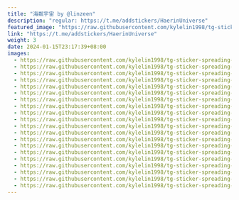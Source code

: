```yaml
---
title: "海粼宇宙 by @linzeen"
description: "regular: https://t.me/addstickers/HaerinUniverse"
featured_image: "https://raw.githubusercontent.com/kylelin1998/tg-sticker-spreading-worldwide-images/main/img/031d2416-293f-4807-af86-b11efa3f7aa2.jpg"
link: "https://t.me/addstickers/HaerinUniverse"
weight: 3
date: 2024-01-15T23:17:39+08:00
images:
  - https://raw.githubusercontent.com/kylelin1998/tg-sticker-spreading-worldwide-images/main/img/031d2416-293f-4807-af86-b11efa3f7aa2.jpg
  - https://raw.githubusercontent.com/kylelin1998/tg-sticker-spreading-worldwide-images/main/img/95b486c0-6852-4404-b66a-5763b8f7f2d9.jpg
  - https://raw.githubusercontent.com/kylelin1998/tg-sticker-spreading-worldwide-images/main/img/827086c4-1d11-49fc-9895-ffb552a76240.jpg
  - https://raw.githubusercontent.com/kylelin1998/tg-sticker-spreading-worldwide-images/main/img/b443225b-4a4b-4e3e-becc-5a44885acbad.jpg
  - https://raw.githubusercontent.com/kylelin1998/tg-sticker-spreading-worldwide-images/main/img/45efc4fe-5b66-42cc-9f27-6fc426ee0d6c.jpg
  - https://raw.githubusercontent.com/kylelin1998/tg-sticker-spreading-worldwide-images/main/img/f81a76f9-83ec-47de-870c-338cb09f0ae2.jpg
  - https://raw.githubusercontent.com/kylelin1998/tg-sticker-spreading-worldwide-images/main/img/cfa73a74-d1de-4506-bf23-3c84f4476707.jpg
  - https://raw.githubusercontent.com/kylelin1998/tg-sticker-spreading-worldwide-images/main/img/2dbd8f20-564d-4fc0-9eb8-71de10536b29.jpg
  - https://raw.githubusercontent.com/kylelin1998/tg-sticker-spreading-worldwide-images/main/img/41eba553-eced-4f87-938e-95c2cd3a0e12.jpg
  - https://raw.githubusercontent.com/kylelin1998/tg-sticker-spreading-worldwide-images/main/img/cf261d3c-86b1-4196-beae-619c19d5f896.jpg
  - https://raw.githubusercontent.com/kylelin1998/tg-sticker-spreading-worldwide-images/main/img/175daeeb-5d2f-489d-9e8c-8a295ef11b3b.jpg
  - https://raw.githubusercontent.com/kylelin1998/tg-sticker-spreading-worldwide-images/main/img/0d008ac1-172a-44d5-83ef-0bf8039363d3.jpg
  - https://raw.githubusercontent.com/kylelin1998/tg-sticker-spreading-worldwide-images/main/img/7236fe9d-fc51-4085-b39e-99b21d7aa41b.jpg
  - https://raw.githubusercontent.com/kylelin1998/tg-sticker-spreading-worldwide-images/main/img/dbf168cc-eb99-4e68-aeb9-5fdfe7c7379a.jpg
  - https://raw.githubusercontent.com/kylelin1998/tg-sticker-spreading-worldwide-images/main/img/b0d09a4d-b939-40d0-bcf4-4bd617fccd06.jpg
  - https://raw.githubusercontent.com/kylelin1998/tg-sticker-spreading-worldwide-images/main/img/5b913e91-a4d1-4b8b-99c2-bf47eff4063b.jpg
  - https://raw.githubusercontent.com/kylelin1998/tg-sticker-spreading-worldwide-images/main/img/da154cbc-efbf-4552-aedc-29857a3c795f.jpg
  - https://raw.githubusercontent.com/kylelin1998/tg-sticker-spreading-worldwide-images/main/img/166a9efc-afa5-44b0-b7bb-2c78e27cc887.jpg
  - https://raw.githubusercontent.com/kylelin1998/tg-sticker-spreading-worldwide-images/main/img/dba3bd43-511d-4a67-a547-6b3fa521eac9.jpg
  - https://raw.githubusercontent.com/kylelin1998/tg-sticker-spreading-worldwide-images/main/img/4e4a0d85-9c32-4d25-98a7-483f4ab4b650.jpg
---
```

